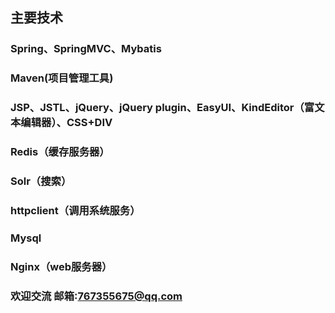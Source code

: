## 主要技术
### Spring、SpringMVC、Mybatis
### Maven(项目管理工具)
### JSP、JSTL、jQuery、jQuery plugin、EasyUI、KindEditor（富文本编辑器）、CSS+DIV
### Redis（缓存服务器）
### Solr（搜索）
### httpclient（调用系统服务）
### Mysql
### Nginx（web服务器）
### 欢迎交流   邮箱:767355675@qq.com